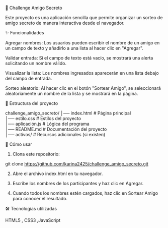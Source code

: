 🎁 Challenge Amigo Secreto

Este proyecto es una aplicación sencilla que permite organizar un sorteo de amigo secreto de manera interactiva desde el navegador.

✨ Funcionalidades

Agregar nombres: Los usuarios pueden escribir el nombre de un amigo en un campo de texto y añadirlo a una lista al hacer clic en "Agregar".

Validar entrada: Si el campo de texto está vacío, se mostrará una alerta solicitando un nombre válido.

Visualizar la lista: Los nombres ingresados aparecerán en una lista debajo del campo de entrada.

Sorteo aleatorio: Al hacer clic en el botón "Sortear Amigo", se seleccionará aleatoriamente un nombre de la lista y se mostrará en la página.


📂 Estructura del proyecto

challenge_amigo_secreto/
│── index.html # Página principal  
│── estilo.css # Estilos del proyecto  
│── aplicación.js # Lógica del programa  
│── README.md # Documentación del proyecto  
│── activos/ # Recursos adicionales (si existen)

🚀 Cómo usar

1. Clona este repositorio:

git clone https://github.com/karina2425/challenge_amigo_secreto.git


2. Abre el archivo index.html en tu navegador.


3. Escribe los nombres de los participantes y haz clic en Agregar.


4. Cuando todos los nombres estén cargados, haz clic en Sortear Amigo para conocer el resultado.



🛠️ Tecnologías utilizadas

HTML5 , CSS3 ,JavaScript

